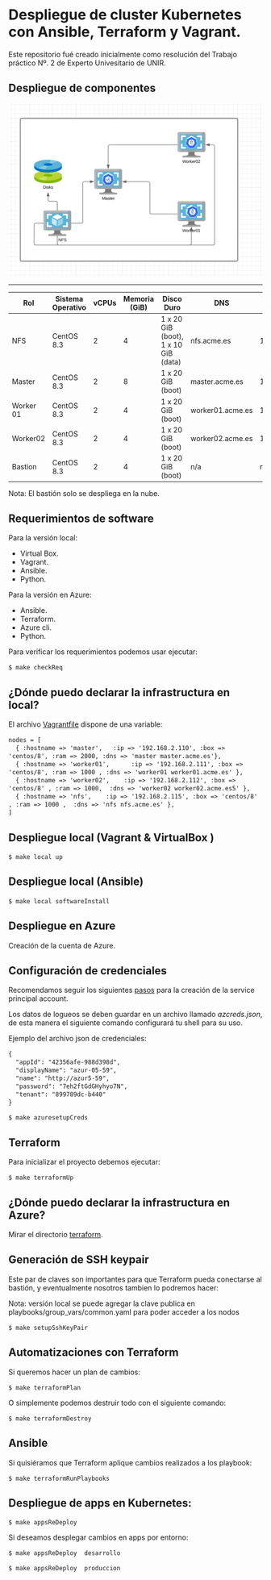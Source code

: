 # Despliegue de cluster Kubernetes con Ansible, Terraform y Vagrant.

Este repositorio fué creado inicialmente como resolución del Trabajo práctico Nº. 2 de Experto Univesitario de UNIR. 

## Despliegue de componentes 

![infra](imgs/infra.png)
 
 -----------------------------------------------------------------
| Rol | Sistema Operativo | vCPUs | Memoria (GiB) | Disco Duro |  DNS | IP |
|------|-------------------|-------|---------------|------------| ----------- | --------------|
| NFS  | CentOS 8.3          | 2     | 4             | 1 x 20 GiB (boot), 1 x 10 GiB (data) | nfs.acme.es  | 192.168.2.115/24
| Master | CentOS 8.3        | 2     | 8             | 1 x 20 GiB (boot) | master.acme.es  | 192.168.2.110/24
| Worker 01 | CentOS 8.3        | 2     | 4             | 1 x 20 GiB (boot) |  worker01.acme.es | 192.168.2.111/24 | 
| Worker02 | CentOS 8.3        | 2     | 4             | 1 x 20 GiB (boot) |  worker02.acme.es | 192.168.2.112/24 | 
| Bastion | CentOS 8.3        | 2     | 4             | 1 x 20 GiB (boot) |  n/a | n/a | 


Nota: El bastión solo se despliega en la nube. 

## Requerimientos de software

Para la versión local: 

* Virtual Box.
* Vagrant. 
* Ansible. 
* Python.

Para la versión en Azure:
* Ansible. 
* Terraform.
* Azure cli. 
* Python.

Para verificar los requerimientos podemos usar ejecutar: 

```
$ make checkReq
```
## ¿Dónde puedo declarar la infrastructura en local?

El archivo [Vagrantfile](Vagrantfile) dispone de una variable:
```
nodes = [
  { :hostname => 'master',   :ip => '192.168.2.110', :box => 'centos/8', :ram => 2000, :dns => 'master master.acme.es'},
  { :hostname => 'worker01',      :ip => '192.168.2.111', :box => 'centos/8', :ram => 1000 , :dns => 'worker01 worker01.acme.es' },
  { :hostname => 'worker02',    :ip => '192.168.2.112', :box => 'centos/8' , :ram => 1000,  :dns => 'worker02 worker02.acme.es5' },
  { :hostname => 'nfs',    :ip => '192.168.2.115', :box => 'centos/8' , :ram => 1000 ,  :dns => 'nfs nfs.acme.es' },
]
```

## Despliegue local (Vagrant & VirtualBox )

```
$ make local up
```

## Despliegue local (Ansible)

```
$ make local softwareInstall
```


## Despliegue en Azure 

Creación de la cuenta de Azure. 

## Configuración de credenciales 

Recomendamos seguir los siguientes [pasos](https://registry.terraform.io/providers/hashicorp/azurerm/latest/docs/guides/service_principal_client_secret) para la creación de la service principal account. 

Los datos de logueos se deben guardar en un archivo llamado *azcreds.json*, de esta manera el siguiente comando configurará tu shell para su uso. 

Ejemplo  del archivo json de credenciales: 

```
{
  "appId": "42356afe-988d398d",
  "displayName": "azur-05-59",
  "name": "http://azur5-59",
  "password": "7eh2ftGdGHyhyo7N",
  "tenant": "899789dc-b440"
}
```


```
$ make azuresetupCreds
```

## Terraform 

Para inicializar el proyecto debemos ejecutar: 


```
$ make terraformUp
```
## ¿Dónde puedo declarar la infrastructura en Azure?

Mirar el directorio [terraform](terraform).

## Generación de SSH keypair 

Este par de claves son importantes para que Terraform pueda conectarse al bastión, y eventualmente nosotros tambien lo podremos hacer:

Nota: versión local se puede agregar la clave publica en playbooks/group_vars/common.yaml para poder acceder a los nodos 
```
$ make setupSshKeyPair
```


## Automatizaciones con Terraform 
Si queremos hacer un plan de cambios: 

```
$ make terraformPlan
```

O simplemente podemos destruir todo con el siguiente comando: 


```
$ make terraformDestroy
```

## Ansible  

Si quisiéramos que Terraform aplique cambios realizados a los playbook: 

```
$ make terraformRunPlaybooks 
```

## Despliegue de apps en Kubernetes: 

```
$ make appsReDeploy 
```

Si deseamos desplegar cambios en apps por entorno:


```
$ make appsReDeploy  desarrollo
```

```
$ make appsReDeploy  produccion
```
